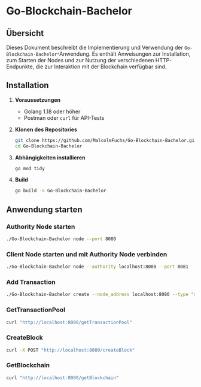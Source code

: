 # Go-Blockchain-Bachelor

## Übersicht

Dieses Dokument beschreibt die Implementierung und Verwendung der `Go-Blockchain-Bachelor`-Anwendung. Es enthält Anweisungen zur Installation, zum Starten der Nodes und zur Nutzung der verschiedenen HTTP-Endpunkte, die zur Interaktion mit der Blockchain verfügbar sind.

## Installation

1. **Voraussetzungen**
   - Golang 1.18 oder höher
   - Postman oder `curl` für API-Tests

2. **Klonen des Repositories**
   ```bash
   git clone https://github.com/MalcolmFuchs/Go-Blockchain-Bachelor.git
   cd Go-Blockchain-Bachelor
   ```

3. **Abhängigkeiten installieren**
   ```bash
   go mod tidy
   ```

4. **Build**
   ```bash
   go build -o Go-Blockchain-Bachelor
   ```

## Anwendung starten

### Authority Node starten

```bash
./Go-Blockchain-Bachelor node --port 8080
```

### Client Node starten und mit Authority Node verbinden

```bash
./Go-Blockchain-Bachelor node --authority localhost:8080 --port 8081
```

### Add Transaction
```bash
./Go-Blockchain-Bachelor create --node_address localhost:8080 --type "medical" --notes "Routine Check-up" --results "All tests normal" --patient ./keys/patient_public_key.pem --key ./keys/doctor_private_key.pem
```
### GetTransactionPool
```bash
curl "http://localhost:8080/getTransactionPool"
```

### CreateBlock
```bash
curl -X POST "http://localhost:8080/createBlock"
```

### GetBlockchain
```bash
curl "http://localhost:8080/getBlockchain"
```




